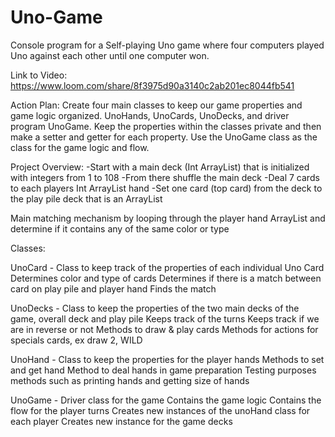 # Uno-Game
Console program for a Self-playing Uno game where four computers played Uno against each other until one computer won.

Link to Video: https://www.loom.com/share/8f3975d90a3140c2ab201ec8044fb541

Action Plan:
Create four main classes to keep our game properties and game logic organized. UnoHands, UnoCards, UnoDecks, and driver program UnoGame. Keep the properties within the classes private and then make a setter and getter for each property. Use the UnoGame class as the class for the game logic and flow. 

Project Overview:
-Start with a main deck (Int ArrayList) that is initialized with integers from 1 to 108
-From there shuffle the main deck 
-Deal 7 cards to each players Int ArrayList hand 
-Set one card (top card) from the deck to the play pile deck that is an ArrayList

Main matching mechanism by looping through the player hand ArrayList and determine if it contains any of the same color or type 

Classes: 

UnoCard - 
Class to keep track of the properties of each individual Uno Card
Determines color and type of cards
Determines if there is a match between card on play pile and player hand
Finds the match 

UnoDecks - 
Class to keep the properties of the two main decks of the game, overall deck and play pile
Keeps track of the turns 
Keeps track if we are in reverse or not 
Methods to draw & play cards
Methods for actions for specials cards, ex draw 2, WILD 

UnoHand - 
Class to keep the properties for the player hands
Methods to set and get hand 
Method to deal hands in game preparation
Testing purposes methods such as printing hands and getting size of hands


UnoGame - 
Driver class for the game 
Contains the game logic 
Contains the flow for the player turns 
Creates new instances of the unoHand class for each player
Creates new instance for the game decks 

